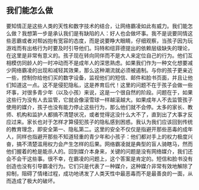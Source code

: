 ## 我们能怎么做

要知情正是这些人类的天性和数字技术的结合，让网络霸凌如此有威力。我们能怎么做？我想第一步是承认我们是有缺陷的人：好人也会做坏事。我不是说要同情这些恶霸或者对帮凶抱有宽容的态度，而是说要睁大眼睛，仔细观察，当孩子因为玩游戏而有出格行为时要及时引导他们。玛特和纽菲德提出的依赖层级缺失的理论，在这里是非常有意义的。孩子现在转向同伴而不是大人来定位自己的行为。他们互相模仿同龄人的一时冲动而不是成年人的深思熟虑。如果我们作为一种文化想要减少网络霸凌的出现和减轻其效果，那么这种潮流就必须被遏制。与你的孩子更亲近一些，控制你给他们买的数字设备，监视他们的短信、邮件和脸书页面，并且让他们知道这一点。这不是侵犯隐私，这是养育后代！这里的问题不在于孩子会做一些坏事，对很多青少年（以及小孩）来说，这是一个很自然的阶段。问题在于，如果这些行为没有人去监管，它就会像滚雪球一样越滚越大。如果成年人不去监管孩子使用的媒介，孩子也没有能力停止这些行为，那么他们就不会停。太多的家长、教师、机构和监护人都搞不清楚状况，或者觉得这没什么大不了，直到出了大事才反应过来。家长也对于怎样才算侵犯孩子的隐私感到困惑。我认为我们应该回到传统的教育理念，即安全第一、隐私第二。这里的安全不仅仅是指避开那些恶毒的成年人，同样也指避开那些不知道轻重的青少年和小孩子：他们都对手上的权力极度兴奋，搞不清楚滥用权力会产生怎样的后果。网络霸凌就是典型的盲人骑瞎马，然而他们握着的枪是能杀人的。回到媒介本身来，关键的问题是没有网络媒介，我们还会不会干这些事。很不幸，在霸凌的问题上，这个答案是肯定的。短信和脸书没有创造也没有引导霸凌行为。它们只是代表了一种媒介，这种媒介非常有效地解除了抑制，阻碍了情绪过程，成功地诱发了人类天性中最恶毒而不是最善良的一面，从而造成了极大的破坏。